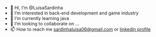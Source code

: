 - 👋 Hi, I’m @LuisaSardinha
- 👀 I’m interested in back-end development and game industry
- 🌱 I’m currently learning java
- 💞️ I’m looking to collaborate on ...
- 📫 How to reach me sardinhaluisa06@gmail.com or [linkedin profile](www.linkedin.com/in/luisa-sardinha-72a7b92ba)


<!---
LuisaSardinha/LuisaSardinha is a ✨ special ✨ repository because its `README.md` (this file) appears on your GitHub profile.
You can click the Preview link to take a look at your changes.
--->
